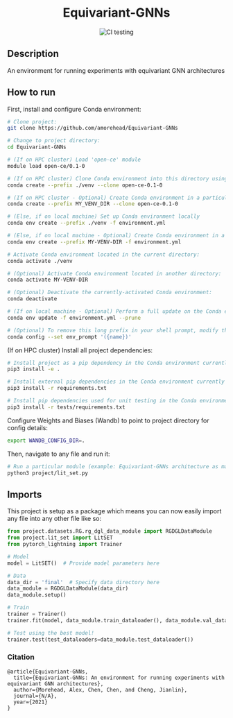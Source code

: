 <div align="center">    

# Equivariant-GNNs

<!--
[![Paper](http://img.shields.io/badge/paper-arxiv.1001.2234-B31B1B.svg)](https://www.nature.com/articles/nature14539)
[![Conference](http://img.shields.io/badge/NeurIPS-2019-4b44ce.svg)](https://papers.nips.cc/book/advances-in-neural-information-processing-systems-31-2018)
[![Conference](http://img.shields.io/badge/ICLR-2019-4b44ce.svg)](https://papers.nips.cc/book/advances-in-neural-information-processing-systems-31-2018)
[![Conference](http://img.shields.io/badge/AnyConference-year-4b44ce.svg)](https://papers.nips.cc/book/advances-in-neural-information-processing-systems-31-2018)
-->

<!--
ARXIV
[![Paper](http://img.shields.io/badge/arxiv-math.co:1480.1111-B31B1B.svg)](https://www.nature.com/articles/nature14539)
-->

![CI testing](https://github.com/amorehead/Equivariant-GNNs/workflows/CI%20testing/badge.svg?branch=master&event=push)


<!--
Conference
-->
</div>

## Description

An environment for running experiments with equivariant GNN architectures

## How to run

First, install and configure Conda environment:

```bash
# Clone project:
git clone https://github.com/amorehead/Equivariant-GNNs

# Change to project directory:
cd Equivariant-GNNs

# (If on HPC cluster) Load 'open-ce' module
module load open-ce/0.1-0

# (If on HPC cluster) Clone Conda environment into this directory using provided 'open-ce' environment:
conda create --prefix ./venv --clone open-ce-0.1-0

# (If on HPC cluster - Optional) Create Conda environment in a particular directory using provided 'open-ce' environment:
conda create --prefix MY_VENV_DIR --clone open-ce-0.1-0

# (Else, if on local machine) Set up Conda environment locally
conda env create --prefix ./venv -f environment.yml

# (Else, if on local machine - Optional) Create Conda environment in a particular directory using local 'environment.yml' file:
conda env create --prefix MY-VENV-DIR -f environment.yml

# Activate Conda environment located in the current directory:
conda activate ./venv

# (Optional) Activate Conda environment located in another directory:
conda activate MY-VENV-DIR

# (Optional) Deactivate the currently-activated Conda environment:
conda deactivate

# (If on local machine - Optional) Perform a full update on the Conda environment described in 'environment.yml':
conda env update -f environment.yml --prune

# (Optional) To remove this long prefix in your shell prompt, modify the env_prompt setting in your .condarc file with:
conda config --set env_prompt '({name})'
 ```

(If on HPC cluster) Install all project dependencies:

```bash
# Install project as a pip dependency in the Conda environment currently activated:
pip3 install -e .

# Install external pip dependencies in the Conda environment currently activated:
pip3 install -r requirements.txt

# Install pip dependencies used for unit testing in the Conda environment currently activated:
pip3 install -r tests/requirements.txt
 ```

Configure Weights and Biases (Wandb) to point to project directory for config details:

```bash
export WANDB_CONFIG_DIR=.
 ```   

Then, navigate to any file and run it:

 ```bash
# Run a particular module (example: Equivariant-GNNs architecture as main contribution):
python3 project/lit_set.py
```

## Imports

This project is setup as a package which means you can now easily import any file into any other file like so:

```python
from project.datasets.RG.rg_dgl_data_module import RGDGLDataModule
from project.lit_set import LitSET
from pytorch_lightning import Trainer

# Model
model = LitSET()  # Provide model parameters here

# Data
data_dir = 'final'  # Specify data directory here
data_module = RGDGLDataModule(data_dir)
data_module.setup()

# Train
trainer = Trainer()
trainer.fit(model, data_module.train_dataloader(), data_module.val_dataloader())

# Test using the best model!
trainer.test(test_dataloaders=data_module.test_dataloader())
```

### Citation

```
@article{Equivariant-GNNs,
  title={Equivariant-GNNs: An environment for running experiments with equivariant GNN architectures},
  author={Morehead, Alex, Chen, Chen, and Cheng, Jianlin},
  journal={N/A},
  year={2021}
}
```
